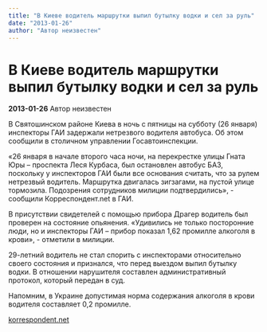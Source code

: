 ```yaml
---
title: "В Киеве водитель маршрутки выпил бутылку водки и сел за руль"
date: "2013-01-26"
author: "Автор неизвестен"
---
```


# В Киеве водитель маршрутки выпил бутылку водки и сел за руль

**2013-01-26** Автор неизвестен

В Святошинском районе Киева в ночь с пятницы на субботу (26 января) инспекторы ГАИ задержали нетрезвого водителя автобуса. Об этом сообщили в столичном управлении Госавтоинспекции.

«26 января в начале второго часа ночи, на перекрестке улицы Гната Юры – проспекта Леся Курбаса, был остановлен автобус БАЗ, поскольку у инспекторов ГАИ были все основания считать, что за рулем нетрезвый водитель. Маршрутка двигалась зигзагами, на пустой улице тормозила. Подозрения сотрудников милиции подтвердились», - сообщили Корреспондент.net в ГАИ.

В присутствии свидетелей с помощью прибора Драгер водитель был проверен на состояние опьянения. «Удивились не только посторонние люди, но и инспекторы ГАИ – прибор показал 1,62 промилле алкоголя в крови», - отметили в милиции.

29-летний водитель не стал спорить с инспекторами относительно своего состояния и признался, что перед выездом выпил бутылку водки. В отношении нарушителя составлен административный протокол, который передан в суд.

Напомним, в Украине допустимая норма содержания алкоголя в крови водителя составляет 0,2 промилле.

[korrespondent.net](http://korrespondent.net/)